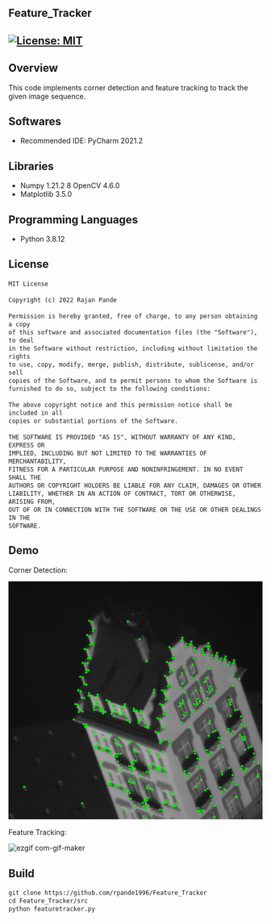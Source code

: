 ## Feature_Tracker
[![License: MIT](https://img.shields.io/badge/License-MIT-green.svg)](https://opensource.org/licenses/MIT)
---
## Overview

This code implements corner detection and feature tracking to track the given image sequence.

## Softwares

* Recommended IDE: PyCharm 2021.2

## Libraries

* Numpy 1.21.2
8 OpenCV 4.6.0
* Matplotlib 3.5.0

## Programming Languages

* Python 3.8.12

## License 

```
MIT License

Copyright (c) 2022 Rajan Pande

Permission is hereby granted, free of charge, to any person obtaining a copy
of this software and associated documentation files (the "Software"), to deal
in the Software without restriction, including without limitation the rights
to use, copy, modify, merge, publish, distribute, sublicense, and/or sell
copies of the Software, and to permit persons to whom the Software is
furnished to do so, subject to the following conditions:

The above copyright notice and this permission notice shall be included in all
copies or substantial portions of the Software.

THE SOFTWARE IS PROVIDED "AS IS", WITHOUT WARRANTY OF ANY KIND, EXPRESS OR
IMPLIED, INCLUDING BUT NOT LIMITED TO THE WARRANTIES OF MERCHANTABILITY,
FITNESS FOR A PARTICULAR PURPOSE AND NONINFRINGEMENT. IN NO EVENT SHALL THE
AUTHORS OR COPYRIGHT HOLDERS BE LIABLE FOR ANY CLAIM, DAMAGES OR OTHER
LIABILITY, WHETHER IN AN ACTION OF CONTRACT, TORT OR OTHERWISE, ARISING FROM,
OUT OF OR IN CONNECTION WITH THE SOFTWARE OR THE USE OR OTHER DEALINGS IN THE 
SOFTWARE.
```

## Demo

Corner Detection:

![ezgif com-gif-maker](output/corners.png)


Feature Tracking:

![ezgif com-gif-maker](input/track.png)



## Build

```
git clone https://github.com/rpande1996/Feature_Tracker
cd Feature_Tracker/src
python featuretracker.py
```
